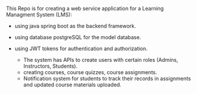 This Repo is for creating a web service application for a Learning Managment System (LMS):
- using java spring boot as the backend framework.
- using database postgreSQL for the model database.
- using JWT tokens for authentication and authorization.

  - The system has APIs to create users with certain roles (Admins, Instructors, Students).
  - creating courses, course quizzes, course assignments.
  - Notification system for students to track their records in assignments and updated course materials uploaded.
